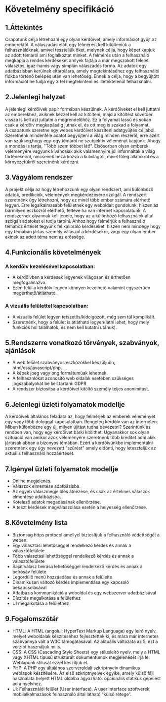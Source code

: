 # Követelmény specifikáció

## 1.Áttekintés

Csapatunk célja létrehozni egy olyan kérdőívet, amely információt gyűjt az emberektől. A válaszadás előtt egy félmérést kell kitölteniük a felhasználóknak, amivel teszteljük őket, melynek célja, hogy képet kapjuk az adott témáról ami foglalkoztat minket. A felmérés után a felhasználó megkapja a rendes kérdéseket amlyek fajtája a már megszokott felelet választós, igaz-hamis vagy simplán válaszadós forma. Az adatok egy adatbázisban kerülnek eltárolásra, amely megtekintéséhez egy felhasználói fiókba történő belépés után van lehetőség. Ennek a célja, hogy a begyűjtött információt ne tudja egy 3 fél megtekinteni és illetéktelenül felhazsnálni.<br>

## 2.Jelenlegi helyzet

A jelenlegi kérdőívek papír formában készülnek. A kérdőíveket el kell juttatni az emberekhez, akiknek kézzel kell az kitölteni, majd a kitöltést követően vissza is kell azt juttatni a megrendelőhöz. Ez a folyamat lassú és sokan csak a kérdőív megkapásáig jutnak el, és ott meg is szakad a folyamat.<br>
A csapatunk szeretne egy webes kérdőívet készíteni adatgyűjtés céljából. Szeretnénk mindenféle adatot begyűjteni a világ minden részéről, erre azért van szükség,hogy egy-egy témáról ne szubjektív véleményt kapjunk. Ahogy a mondás is tartja, "Több szem többet lát!". Elsősorban olyan emberek véleményére vagyunk kíváncsiak akik valamennyire jól informáltak a világ történéseiről, nincsenek bezárkózva a külvilágtól, mivel főleg állatokról és a környezetükről szeretnénk kérdezni. 

## 3.Vágyálom rendszer

 A projekt célja az hogy létrehozzunk egy olyan rendszert, ami különböző adatok, predikciók, vélemények megkérdezésére szolgál. A rendszert szeretnénk úgy létrehozni, hogy ez minél több ember számára elérhető legyen. Erre legalkalmasabb felületnek egy weboldalt gondolunk, hiszen az bármilyen eszközről elérhető, feltéve ha van internet kapcsolatunk. A rendszernek olyannak kell lennie, hogy az a különböző felhasználók által szolgált adatokat el tudja tárolni. Ahhoz hogy felmérjük a felhasználó témához értését tegyünk fel kalibráló kérdéseket, hiszen nem mindegy hogy egy témában jártas személy válaszol a kérdésekre, vagy egy olyan ember akinek az adott téma nem az erőssége.

## 4.Funkcionális követelmények

### A kerdőiv kezelésével kapcsolatban: <br>
   - A kérdőívben a kérdesek legyenek világosan és érthetően megfogalmazva. <br>
   - Ezen felül a kérdőív legyen könnyen kezelhető valamint egyszerűen megérthető/átlátható. <br>
### A vizuális felülettel kapcsolatban: <br>
   - A vizualis felület legyen tetszetős/kidolgozott, még sem túl komplikált. <br>
   - Szeretnénk, hogy a felület is átlátható legyen(látni lehet, hogy mely funkciók hol találhatók, és nem kell kutatni utánuk). <br>

## 5.Rendszerre vonatkozó törvények, szabványok, ajánlások

- A web felület szabványos eszközökkel készüljüön, html/css/javascript/php. <br>
- A képek jpeg vagy png formátumúak lehetnek. <br>
- A felhasznlókat azonosító web oldalak esetében szükséges jogszabályokat be kell tartani: GDPR <br>
- A rendszer bíztosítsa a kérdőívet kitöltő személy teljes anonimítást. <br>

## 6.Jelenlegi üzleti folyamatok modellje

A kérdőívek általános feladata az, hogy felmérjék az emberek véleményét egy vagy több dologgal kapcsolatban. Rengeteg kérdőív van az interneten. Miben különbözne egy új, milyen újítást tudna bevezetni? Szerintünk az rendben van, hogy egy kérdőívet bárki kitölthet. Ugyanakkor sok olyan szituació van amikor azok véleményére szeretnénk több kreditet adni akik jártasak abban a bizonyos témában. Ezért a kérdőívünkbe implementálni szeretnénk egy úgy nevezett "szűrést" amely eldönti, hogy leteszteljük az aktuális felhasználó hozzáértését.

## 7.Igényel üzleti folyamatok modellje

- Online megjelenés. <br>
- Válaszok elmentése adatbázisba. <br>
- Az egyéb válaszmegjelölés átnézése, és csak az értelmes válaszok elmentése adatbázisba. <br>
- Kötelező adatok megadásának ellenörzése. <br>
- A teszt kérdések megválaszolása esetén a helyesség ellenőrzése. <br>

## 8.Követelmény lista

  - Biztonság https protocol amellyel biztosítjuk a felhasználó védettségét a weben. <br>
  - Egy választási lehetőséggel rendelkező kérdés és annak a választófelülete <br>
  - Több választási lehetőséggel rendelkező kérdés és annak a választófelülete <br>
  - Saját válasz beírása lehetőséggel rendelkező kérdés és annak a beírósáv felülete <br>
  - Legördülő menü hozzáadása és annak a felülelte <br>
  - Dinamikusan változó kérdés implementlása egy kapcsoló bekapcsolásával <br>
  - Adatbázis kommunikáció a weboldal és egy webszerver adatbázisával <br>
  - Díszítés megalkotása a felülethez <br>
  - UI megalkotása a felülethez <br>

## 9.Fogalomszótár

- HTML: A HTML (angolul: HyperText Markup Language) egy leíró nyelv, melyet weboldalak készítéséhez fejlesztettek ki, és mára már internetes szabvánnyá vált a W3C támogatásával. Az aktuális változata az 5, ezt a verziót használjuk mi is. <br>
- CSS: A CSS (Cascading Style Sheets) egy stílusleíró nyelv, mely a HTML vagy XHTML típusú strukturált dokumentumok megjelenését írja le. Weblapunk stílusát ezzel készítjük el. <br>
- PHP: A PHP egy általános szerveroldali szkriptnyelv dinamikus weblapok készítésére. Az első szkriptnyelvek egyike, amely külső fájl használata helyett HTML oldalba ágyazható. opcionális statikus gépelést ad a nyelvhez. <br>
- Ui: Felhasználói felület (User interface). A user interface szoftverek, mobilalkalmazások felhasználó által látható “külső rétege”. <br>
